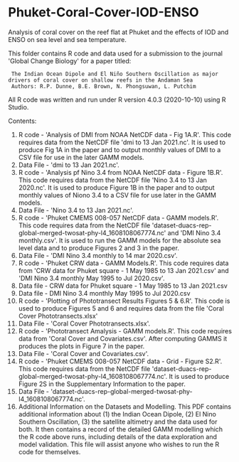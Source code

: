 # Phuket-Coral-Cover-IOD-ENSO
Analysis of coral cover on the reef flat at Phuket and the effects of IOD and ENSO on sea level and sea temperature.

This folder contains R code and data used for a submission to the journal 'Global Change Biology' for a paper titled:

     The Indian Ocean Dipole and El Niño Southern Oscillation as major drivers of coral cover on shallow reefs in the Andaman Sea
     Authors: R.P. Dunne, B.E. Brown, N. Phongsuwan, L. Putchim

All R code was written and run under R version 4.0.3 (2020-10-10) using R Studio.

Contents:
1. R code - 'Analysis of DMI from NOAA NetCDF data - Fig 1A.R'. This code requires data from the NetCDF file 'dmi to 13 Jan 2021.nc'. It is used to produce Fig 1A in the paper and to output monthly values of DMI to a CSV file for use in the later GAMM models.
2. Data File - 'dmi to 13 Jan 2021.nc'.
3. R code - 'Analysis pf Nino 3.4 from NOAA NetCDF data - Figure 1B.R'. This code requires data from the NetCDF file 'Nino 3.4 to 13 Jan 2020.nc'. It is used to produce Figure 1B in the paper and to output monthly values of Niono 3.4 to a CSV file for use later in the GAMM models.
4. Data File - 'Nino 3.4 to 13 Jan 2021.nc'. 
5. R code - 'Phuket CMEMS 008-057 NetCDF data - GAMM models.R'. This code requires data from the NetCDF file 'dataset-duacs-rep-global-merged-twosat-phy-l4_1608108067774.nc' and 'DMI Nino 3.4 monthly.csv'. It is used to run the GAMM models for the absolute sea level data and to produce Figures 2 and 3 in the paper.
6. Data File - 'DMI Nino 3.4 monthly to 14 mar 2020.csv'. 
7. R code - 'Phuket CRW data - GAMM Models.R'. This code requires data from 'CRW data for Phuket square - 1 May 1985 to 13 Jan 2021.csv' and 'DMI Nino 3.4 monthly May 1995 to Jul 2020.csv'.
8. Data file - CRW data for Phuket square - 1 May 1985 to 13 Jan 2021.csv
9. Data file - DMI Nino 3.4 monthly May 1995 to Jul 2020.csv
10. R code - 'Plotting of Phototransect Results Figures 5 & 6.R'. This code is used to produce Figures 5 and 6 and requires data from the file 'Coral Cover Phototransects.xlsx'
11. Data File - 'Coral Cover Phototransects.xlsx'.
12. R code - 'Phototransect Amalysis - GAMM models.R'. This code requires data from 'Coral Cover and Covariates.csv'. After computing GAMMS it produces the plots in Figure 7 in the paper.
13. Data File - 'Coral Cover and Covariates.csv'. 
14. R code - 'Phuket CMEMS 008-057 NetCDF data - Grid - Figure S2.R'. This code requires data from the NetCDF file 'dataset-duacs-rep-global-merged-twosat-phy-l4_1608108067774.nc'. It is used to produce Figure 2S in the Supplementary Information to the paper. 
15. Data File - 'dataset-duacs-rep-global-merged-twosat-phy-l4_1608108067774.nc'.
16. Additional Information on the Datasets and Modelling. This PDF contains additional information about (1) the Indian Ocean Dipole, (2) El Nino Southern Oscillation, (3) the satellite altimetry and the data used for both. It then contains a record of the detailed GAMM modelling which the R code above runs, including details of the data exploration and model validation. This file will assist anyone who wishes to run the R code for themselves. 
